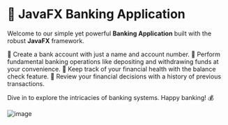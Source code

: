# 🏦 JavaFX Banking Application

Welcome to our simple yet powerful **Banking Application** built with the robust **JavaFX** framework. 

🔹 Create a bank account with just a name and account number.
🔹 Perform fundamental banking operations like depositing and withdrawing funds at your convenience.
🔹 Keep track of your financial health with the balance check feature.
🔹 Review your financial decisions with a history of previous transactions.

Dive in to explore the intricacies of banking systems. Happy banking! 💰


![image](https://github.com/dripta-majumdar/Online_Banking_Passbook/assets/91776002/43fffd83-9741-4549-986a-8d22e0d646ef)
